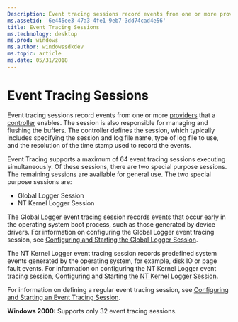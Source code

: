```yaml
---
Description: Event tracing sessions record events from one or more providers that a controller enables.
ms.assetid: '6e446ee3-47a3-4fe1-9eb7-3dd74cad4e56'
title: Event Tracing Sessions
ms.technology: desktop
ms.prod: windows
ms.author: windowssdkdev
ms.topic: article
ms.date: 05/31/2018
---
```


# Event Tracing Sessions

Event tracing sessions record events from one or more [providers](providing-events.md) that a [controller](controlling-event-tracing-sessions.md) enables. The session is also responsible for managing and flushing the buffers. The controller defines the session, which typically includes specifying the session and log file name, type of log file to use, and the resolution of the time stamp used to record the events.

Event Tracing supports a maximum of 64 event tracing sessions executing simultaneously. Of these sessions, there are two special purpose sessions. The remaining sessions are available for general use. The two special purpose sessions are:

-   Global Logger Session
-   NT Kernel Logger Session

The Global Logger event tracing session records events that occur early in the operating system boot process, such as those generated by device drivers. For information on configuring the Global Logger event tracing session, see [Configuring and Starting the Global Logger Session](configuring-and-starting-the-global-logger-session.md).

The NT Kernel Logger event tracing session records predefined system events generated by the operating system, for example, disk IO or page fault events. For information on configuring the NT Kernel Logger event tracing session, [Configuring and Starting the NT Kernel Logger Session](configuring-and-starting-the-nt-kernel-logger-session.md).

For information on defining a regular event tracing session, see [Configuring and Starting an Event Tracing Session](configuring-and-starting-an-event-tracing-session.md).

**Windows 2000:** Supports only 32 event tracing sessions.

 

 



